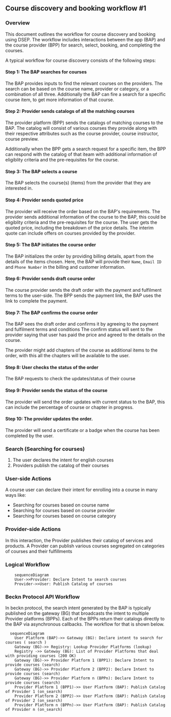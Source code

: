## Course discovery and booking workflow #1

### Overview

This document outlines the workflow for course discovery and booking using DSEP. The workflow includes interactions between the app (BAP) and the course provider (BPP) for search, select, booking, and completing the courses.

A typical workflow for course discovery consists of the following steps:

#### Step 1: The BAP searches for courses

The BAP provides inputs to find the relevant courses on the providers. The search can be based on the course name, provider or category, or a combination of all three.
Additionally the BAP can fire a search for a specific course item, to get more information of that course.

#### Step 2: Provider sends catalogs of all the matching courses

The provider platform (BPP) sends the catalogs of matching courses to the BAP.
The catalog will consist of various courses they provide along with their respective attributes such as the course provider, course instructor, course preview.

Additionally when the BPP gets a search request for a specific item, the BPP can respond with the catalog of that iteam with additional information of eligiblity criteria and the pre-requisites for the course.

#### Step 3: The BAP selects a course

The BAP selects the course(s) (items) from the provider that they are interested in.

#### Step 4: Provider sends quoted price

The provider will receive the order based on the BAP's requirements. The provider sends additional information of the course to the BAP, this could be eligiblity criteria and the pre-requisites for the course.
The user gets the quoted price, including the breakdown of the price details. The interim quote can include offers on courses provided by the provider.

#### Step 5: The BAP initiates the course order

The BAP initializes the order by providing billing details, apart from the details of the items chosen.
Here, the BAP will provide their `Name`, `Email ID` and `Phone Number` in the billing and customer information.

#### Step 6: Provider sends draft course order

The course provider sends the draft order with the payment and fulfilment terms to the user-side. The BPP sends the payment link, the BAP uses the link to complete the payment.

#### Step 7: The BAP confirms the course order

The BAP sees the draft order and confirms it by agreeing to the payment and fulfilment terms and conditions
The confirm status will sent to the provider saying that user has paid the price and agreed to the details on the course.

The provider might add chapters of the course as additional items to the order, with this all the chapters will be available to the user.

#### Step 8: User checks the status of the order

The BAP requests to check the updates/status of their course

#### Step 9: Provider sends the status of the course

The provider will send the order updates with current status to the BAP, this can include the percentage of course or chapter in progress.

#### Step 10: The provider updates the order.

The provider will send a certificate or a badge when the course has been completed by the user.

### Search (Searching for courses)

1. The user declares the intent for english courses
2. Providers publish the catalog of their courses

### User-side Actions

A course user can declare their intent for enrolling into a course in many ways like:

- Searching for courses based on course name
- Searching for courses based on course provider
- Searching for courses based on course category

### Provider-side Actions

In this interaction, the Provider publishes their catalog of services and products. A Provider can publish various courses segregated on categories of courses and their fulfillments

### Logical Workflow

```mermaid
    sequenceDiagram
    User->>Provider: Declare Intent to search courses
    Provider->>User: Publish Catalog of courses
```

### Beckn Protocol API Workflow

In beckn protocol, the search intent generated by the BAP is typically published on the gateway (BG) that broadcasts the intent to multiple Provider platforms (BPPs). Each of the BPPs return their catalogs directly to the BAP via asynchronous callbacks. The workflow for that is shown below.

```mermaid
  sequenceDiagram
    User Platform (BAP)->> Gateway (BG): Declare intent to search for courses ( search )
    Gateway (BG)->> Registry: Lookup Provider Platforms (lookup)
    Registry ->> Gateway (BG): List of Provider Platforms that deal with providing courses (200 OK)
    Gateway (BG)->> Provider Platform 1 (BPP1): Declare Intent to provide courses (search)
    Gateway (BG)->> Provider Platform 2 (BPP2): Declare Intent to provide courses (search)
    Gateway (BG)->> Provider Platform n (BPPn): Declare Intent to provide courses (search)
    Provider Platform 1 (BPP1)->> User Platform (BAP): Publish Catalog of Provider 1 (on_search)
    Provider Platform 2 (BPP2)->> User Platform (BAP): Publish Catalog of Provider 2 (on_search)
    Provider Platform n (BPPn)->> User Platform (BAP): Publish Catalog of Provider n (on_search)
```

